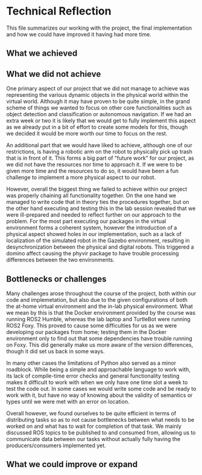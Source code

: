 # Technical Reflection

This file summarizes our working with the project, the final implementation and how we could have
improved it having had more time.

## What we achieved

## What we did not achieve

One primary aspect of our project that we did not manage to achieve was representing the various
dynamic objects in the physical world within the virtual world. Although it may have proven to be
quite simple, in the grand scheme of things we wanted to focus on other core functionalities such
as object detection and classification or autonomous navigation. If we had an extra week or two it
is likely that we would get to fully implement this aspect as we already put in a bit of effort
to create some models for this, though we decided it would be more worth our time to focus on the
rest.

An additional part that we would have liked to achieve, although one of our restrictions, is
having a robotic arm on the robot to physically pick up trash that is in front of it. This forms
a big part of "future work" for our project, as we did not have the resources nor time to approach
it. If we were to be given more time and the resources to do so, it would have been a fun challenge
to implement a more physical aspect to our robot.

However, overall the biggest thing we failed to achieve within our project was properly chaining
all functionality together. On the one hand we managed to write code that in theory ties the
procedures together, but on the other hand executing and testing this in the lab session revealed
that we were ill-prepared and needed to reflect further on our approach to the problem. For the
most part executing our packages in the virtual environment forms a coherent system, however
the introduction of a physical aspect showed holes in our implementation, such as a lack of
localization of the simulated robot in the Gazebo environment, resulting in desynchronization
between the physical and digital robots. This triggered a domino affect causing the phyvir package
to have trouble processing differences between the two environments.

## Bottlenecks or challenges

Many challenges arose throughout the course of the project, both within our code and implemetation,
but also due to the given configurations of both the at-home virtual environment and the in-lab
physical environment. What we mean by this is that the Docker environment provided by the course
was running ROS2 Humble, whereas the lab laptop and TurtleBot were running ROS2 Foxy. This proved
to cause some difficulties for us as we were developing our packages from home; testing them in
the Docker environment only to find out that some dependencies have trouble running on Foxy.
This did generally make us more aware of the version differences, though it did set us back in
some ways.

In many other cases the limitations of Python also served as a minor roadblock. While being a
simple and approachable language to work with, its lack of compile-time error checks and general
functionality testing makes it difficult to work with when we only have one time slot a week to
test the code out. In some cases we would write some code and be ready to work with it, but
have no way of knowing about the validity of semantics or types until we were met with an error
on location.

Overall however, we found ourselves to be quite efficient in terms of distributing tasks so as to
not cause bottlenecks between what needs to be worked on and what has to wait for completion of
that task. We mainly discussed ROS topics to be published to and consumed from, allowing us to
communicate data between our tasks without actually fully having the producers/consumers
implemented yet.

## What we could improve or expand
